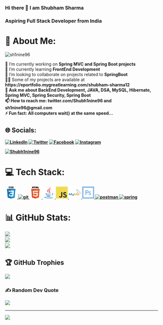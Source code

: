 ### Hi there 👋 I am Shubham Sharma
### Aspiring Full Stack Developer from India

# 💫 About Me:
<p align="left"> <img src="https://komarev.com/ghpvc/?username=sh1nine96&label=Profile%20views&color=0e75b6&style=flat" alt="sh1nine96" /> </p>
 🔭 I’m currently working on <b>Spring MVC and Spring Boot projects</b><br>🌱 I’m currently learning <b>FrontEnd Development</b><br>👯 I’m looking to collaborate on projects related to <b>SpringBoot</b><br>
 👨‍💻 Some of my projects are available at <b> https://eportfolio.mygreatlearning.com/shubham-sharma12<b><br>
 💬 Ask me about <b> BackEnd Development, JAVA, DSA, MySQL, Hibernate, Spring MVC, Spring Security, Spring Boot</b><br> 📫 How to reach me: <b>twitter.com/Shubh1nine96 and sh1nine96@gmail.com</b><br>⚡ Fun fact: <b>All computers wait() at the same speed...</b>


## 🌐 Socials:
[![LinkedIn](https://img.shields.io/badge/LinkedIn-%230077B5.svg?logo=linkedin&logoColor=white)](https://linkedin.com/in/shubham-sharma-812768194/) [![Twitter](https://img.shields.io/badge/Twitter-%231DA1F2.svg?logo=Twitter&logoColor=white)](https://twitter.com/Shubh1nine96) 
[![Facebook](https://img.shields.io/badge/Facebook-%231877F2.svg?logo=Facebook&logoColor=white)](https://facebook.com/eshinesh) [![Instagram](https://img.shields.io/badge/Instagram-%23E4405F.svg?logo=Instagram&logoColor=white)](https://instagram.com/hodlkarona) <br/>
<p align="left"> <a href="https://twitter.com/Shubh1nine96" target="blank"><img src="https://img.shields.io/twitter/follow/Shubh1nine96?logo=twitter&style=for-the-badge" alt="Shubh1nine96" /></a> </p>

# 💻 Tech Stack:
<p align="left"> <a href="https://www.w3schools.com/css/" target="_blank" rel="noreferrer"> <img src="https://raw.githubusercontent.com/devicons/devicon/master/icons/css3/css3-original-wordmark.svg" alt="css3" width="40" height="40"/> </a> <a href="https://git-scm.com/" target="_blank" rel="noreferrer"> <img src="https://www.vectorlogo.zone/logos/git-scm/git-scm-icon.svg" alt="git" width="40" height="40"/> </a> <a href="https://www.w3.org/html/" target="_blank" rel="noreferrer"> <img src="https://raw.githubusercontent.com/devicons/devicon/master/icons/html5/html5-original-wordmark.svg" alt="html5" width="40" height="40"/> </a> <a href="https://www.java.com" target="_blank" rel="noreferrer"> <img src="https://raw.githubusercontent.com/devicons/devicon/master/icons/java/java-original.svg" alt="java" width="40" height="40"/> </a> <a href="https://developer.mozilla.org/en-US/docs/Web/JavaScript" target="_blank" rel="noreferrer"> <img src="https://raw.githubusercontent.com/devicons/devicon/master/icons/javascript/javascript-original.svg" alt="javascript" width="40" height="40"/> </a> <a href="https://www.mysql.com/" target="_blank" rel="noreferrer"> <img src="https://raw.githubusercontent.com/devicons/devicon/master/icons/mysql/mysql-original-wordmark.svg" alt="mysql" width="40" height="40"/> </a> <a href="https://www.photoshop.com/en" target="_blank" rel="noreferrer"> <img src="https://raw.githubusercontent.com/devicons/devicon/master/icons/photoshop/photoshop-line.svg" alt="photoshop" width="40" height="40"/> </a> <a href="https://postman.com" target="_blank" rel="noreferrer"> <img src="https://www.vectorlogo.zone/logos/getpostman/getpostman-icon.svg" alt="postman" width="40" height="40"/> </a> <a href="https://spring.io/" target="_blank" rel="noreferrer"> <img src="https://www.vectorlogo.zone/logos/springio/springio-icon.svg" alt="spring" width="40" height="40"/> </a> </p>

# 📊 GitHub Stats:
![](https://github-readme-stats.vercel.app/api?username=sh1nine96&theme=dark&hide_border=false&include_all_commits=true&count_private=false)<br/>
![](https://github-readme-streak-stats.herokuapp.com/?user=sh1nine96&theme=dark&hide_border=false)<br/>
![](https://github-readme-stats.vercel.app/api/top-langs/?username=sh1nine96&theme=dark&hide_border=false&include_all_commits=true&count_private=false&layout=compact)

## 🏆 GitHub Trophies
![](https://github-profile-trophy.vercel.app/?username=sh1nine96&theme=radical&no-frame=false&no-bg=false&margin-w=4)

### ✍️ Random Dev Quote
![](https://quotes-github-readme.vercel.app/api?type=horizontal&theme=radical)

---
[![](https://visitcount.itsvg.in/api?id=sh1nine96&icon=0&color=0)](https://visitcount.itsvg.in)


<!--
**sh1nine96/sh1nine96** is a ✨ _special_ ✨ repository because its `README.md` (this file) appears on your GitHub profile.

Here are some ideas to get you started:

- 🔭 I’m currently working on ...
- 🌱 I’m currently learning ...
- 👯 I’m looking to collaborate on ...
- 🤔 I’m looking for help with ...
- 💬 Ask me about ...
- 📫 How to reach me: ...
- 😄 Pronouns: ...
- ⚡ Fun fact: ...
-->
